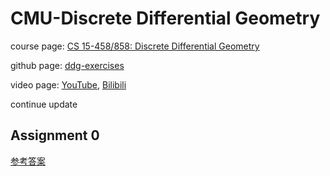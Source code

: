 # CMU-Discrete Differential Geometry

course page: [CS 15-458/858: Discrete Differential Geometry](https://brickisland.net/DDGSpring2021/)

github page: [ddg-exercises](https://github.com/geometrycollective/ddg-exercises)

video page: [YouTube](https://www.youtube.com/watch?v=mas-PUA3OvA&list=PL9_jI1bdZmz0hIrNCMQW1YmZysAiIYSSS&pp=iAQB), [Bilibili](https://www.bilibili.com/video/BV1Ae411x75n)

continue update

## Assignment 0

[参考答案](https://s1sann.github.io/cmu-ddg2021-assignment0/)
